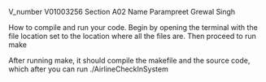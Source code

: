 V_number V01003256
Section A02
Name Parampreet Grewal Singh

How to compile and run your code.
Begin by opening the terminal with the file location set to the location where all the files are. Then proceed to run
make

After running make, it should compile the makefile and the source code, which after you can run 
./AirlineCheckInSystem
